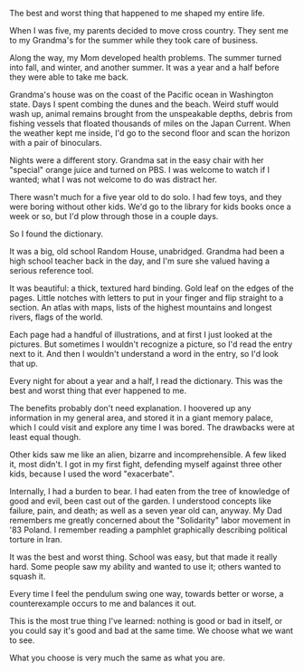 The best and worst thing that happened to me shaped my entire life.

When I was five, my parents decided to move cross country. They sent me to my Grandma's for the summer while they took care of business.

Along the way, my Mom developed health problems. The summer turned into fall, and winter, and another summer. It was a year and a half before they were able to take me back.

Grandma's house was on the coast of the Pacific ocean in Washington state. Days I spent combing the dunes and the beach. Weird stuff would wash up, animal remains brought from the unspeakable depths, debris from fishing vessels that floated thousands of miles on the Japan Current. When the weather kept me inside, I'd go to the second floor and scan the horizon with a pair of binoculars.

Nights were a different story. Grandma sat in the easy chair with her "special" orange juice and turned on PBS. I was welcome to watch if I wanted; what I was not welcome to do was distract her.

There wasn't much for a five year old to do solo. I had few toys, and they were boring without other kids. We'd go to the library for kids books once a week or so, but I'd plow through those in a couple days.

So I found the dictionary.

It was a big, old school Random House, unabridged. Grandma had been a high school teacher back in the day, and I'm sure she valued having a serious reference tool.

It was beautiful: a thick, textured hard binding. Gold leaf on the edges of the pages. Little notches with letters to put in your finger and flip straight to a section. An atlas with maps, lists of the highest mountains and longest rivers, flags of the world.

Each page had a handful of illustrations, and at first I just looked at the pictures. But sometimes I wouldn't recognize a picture, so I'd read the entry next to it. And then I wouldn't understand a word in the entry, so I'd look that up.

Every night for about a year and a half, I read the dictionary. This was the best and worst thing that ever happened to me.

The benefits probably don't need explanation. I hoovered up any information in my general area, and stored it in a giant memory palace, which I could visit and explore any time I was bored. The drawbacks were at least equal though.

Other kids saw me like an alien, bizarre and incomprehensible. A few liked it, most didn't. I got in my first fight, defending myself against three other kids, because I used the word "exacerbate".

Internally, I had a burden to bear. I had eaten from the tree of knowledge of good and evil, been cast out of the garden. I understood concepts like failure, pain, and death; as well as a seven year old can, anyway. My Dad remembers me greatly concerned about the "Solidarity" labor movement in '83 Poland. I remember reading a pamphlet graphically describing political torture in Iran.

It was the best and worst thing. School was easy, but that made it really hard. Some people saw my ability and wanted to use it; others wanted to squash it.

Every time I feel the pendulum swing one way, towards better or worse, a counterexample occurs to me and balances it out.

This is the most true thing I've learned: nothing is good or bad in itself, or you could say it's good and bad at the same time. We choose what we want to see.

What you choose is very much the same as what you are.

